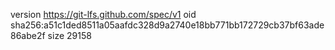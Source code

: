 version https://git-lfs.github.com/spec/v1
oid sha256:a51c1ded8511a05aafdc328d9a2740e18bb771bb172729cb37bf63ade86abe2f
size 29158
